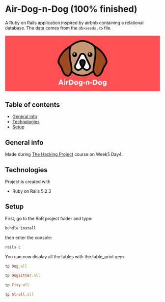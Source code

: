 # Air-Dog-n-Dog (100% finished)

A Ruby on Rails application inspired by airbnb containing a relational database.
The data comes from the `db>seeds.rb` file.
<br><br>
<img src="preview/AirDogNDog.svg" >

## Table of contents

* [General info](#general-info)
* [Technologies](#technologies)
* [Setup](#setup)

## General info

Made during [The Hacking Project](https://www.thehackingproject.org) course on Week5 Day4.

## Technologies

Project is created with

- Ruby on Rails 5.2.3

## Setup

First, go to the RoR project folder and type:

```ruby
bundle install
```

then enter the console:

```ruby
rails c
```

You can now display all the tables with the table_print gem

```ruby
tp Dog.all
```

```ruby
tp Dogsitter.all
```

```ruby
tp City.all
```

```ruby
tp Stroll.all
```
